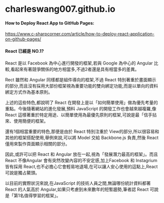 # charleswang007.github.io

#### How to Deploy React App to GitHub Pages: 
https://www.c-sharpcorner.com/article/how-to-deploy-react-application-on-github-pages/


#### React 已經是 NO.1?
React 是以 Facebook 為中心進行開發的框架,若與 Google 為中心的 Angular 比較,看起來有著競爭關係的地方相當多,不過2者還是具有相當多的差異。

Rect 雖然和 Angular 同樣都是組件導向的框架,不過 React 特別著重於畫面顯示的部分,而且沒有採用大部份框架視為重要功能的雙向綁定功能,而是以單向的資料綁定方式作為基本原則。

上述的這些特色,都說明了 React 在開發上是以「如何簡單使用」做為優先考量的重點。今後隨著網站的進化發展,預料 JavaScript 的開發工作也會越來越複羅,像 React 這樣著重於特定用途、以簡單使用為最優先原則的框架,可說是最「信手拈來、使用簡便的框架。

還有1個相當重要的特色,那便是由於 React 特別注重於 View的部分,所以很容易和其他的框架搭配使用,舉例來說,可以將 Model 交給 Backbone.js 負責,然後 React 僅用來製作頁面顯示相關的部分。

因此,或許可以把 React 和 Angular 放在一起,視為「發展潛力最高的框架」。而且 React 不像Angular 會有突然改變內容的不安定感,加上Facebook 和 Instagrium 皆有採用 React,也不必擔心它會輕易地退場,在可以讓人安心使用的這點上,React 可說是獨占鰲頭。

以目前的實際狀況來說,在JavaScript 的技術人員之間,無論哪份統計資料都著 React 的人氣高於 Angular,如果只考慮到未來數年的短暫趨勢,筆者認 React 可說是「第1名值得學習的框架」。
